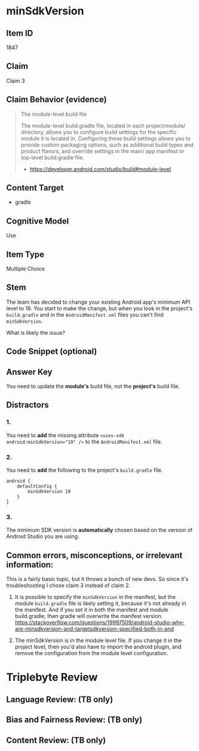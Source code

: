 # minSdkVersion

## Item ID
1847

## Claim
Claim 3

## Claim Behavior (evidence)
> The module-level build file
>
> The module-level build.gradle file, located in each project/module/ directory, allows you to configure build settings for the specific module it is located in. Configuring these build settings allows you to provide custom packaging options, such as additional build types and product flavors, and override settings in the main/ app manifest or top-level build.gradle file.
> - https://developer.android.com/studio/build#module-level

## Content Target
* gradle


## Cognitive Model
Use


## Item Type
Multiple Choice


## Stem
The team has decided to change your existing Android app's minimum API level to 19.
You start to make the change, but when you look in the project's `build.gradle` and in the `AndroidManifest.xml` files you can't find `minSdkVersion`.

What is likely the issue?


## Code Snippet (optional)



## Answer Key
You need to update the **module's** build file, not the **project's** build file.


## Distractors
### 1.
You need to **add** the missing attribute `<uses-sdk android:minSdkVersion="19" />` to the `AndroidManifest.xml` file.


### 2.
You need to **add** the following to the project's `build.gradle` file.
```
android {
    defaultConfig {
        minSdkVersion 19
    }
}
```


### 3.
The minimum SDK version is **automatically** chosen based on the version of Android Studio you are using.


## Common errors, misconceptions, or irrelevant information:
This is a fairly basic topic, but it throws a bunch of new devs.  So since it's troubleshooting I chose claim 3 instead of claim 2.

1. It is possible to specify the `minSdkVersion` in the manifest, but the module `build.gradle` file is likely setting it, because it's not already in the manifest.  And if you set it in both the manifest and module build.gradle, then gradle will overwrite the manifest version.  https://stackoverflow.com/questions/19997509/android-studio-why-are-minsdkversion-and-targetsdkversion-specified-both-in-and

2. The minSdkVersion is in the module level file.  If you change it in the project level, then you'd also have to import the android plugin, and remove the configuration from the module level configuration.


# Triplebyte Review


## Language Review: (TB only)


## Bias and Fairness Review: (TB only)


## Content Review: (TB only)
